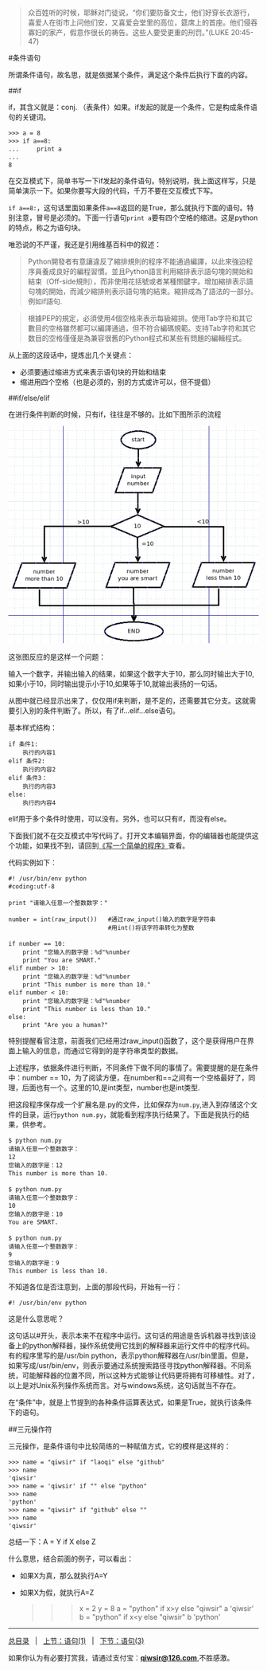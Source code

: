 >众百姓听的时候，耶稣对门徒说，“你们要防备文士，他们好穿长衣游行，喜爱人在街市上问他们安，又喜爱会堂里的高位，筵席上的首座。他们侵吞寡妇的家产，假意作很长的祷告。这些人要受更重的刑罚。”(LUKE 20:45-47)

#条件语句

所谓条件语句，故名思，就是依据某个条件，满足这个条件后执行下面的内容。

##if

if，其含义就是：conj. （表条件）如果。if发起的就是一个条件，它是构成条件语句的关键词。

    >>> a = 8
    >>> if a==8:
    ...     print a
    ... 
    8

在交互模式下，简单书写一下if发起的条件语句。特别说明，我上面这样写，只是简单演示一下。如果你要写大段的代码，千万不要在交互模式下写。

`if a==8:`，这句话里面如果条件`a==8`返回的是True，那么就执行下面的语句。特别注意，冒号是必须的。下面一行语句`print a`要有四个空格的缩进。这是python的特点，称之为语句块。

唯恐说的不严谨，我还是引用维基百科中的叙述：

>Python開發者有意讓違反了縮排規則的程序不能通過編譯，以此來強迫程序員養成良好的編程習慣。並且Python語言利用縮排表示語句塊的開始和結束（Off-side規則），而非使用花括號或者某種關鍵字。增加縮排表示語句塊的開始，而減少縮排則表示語句塊的結束。縮排成為了語法的一部分。例如if語句.

>根據PEP的規定，必須使用4個空格來表示每級縮排。使用Tab字符和其它數目的空格雖然都可以編譯通過，但不符合編碼規範。支持Tab字符和其它数目的空格僅僅是為兼容很舊的Python程式和某些有問題的編輯程式。

从上面的这段话中，提炼出几个关键点：

- 必须要通过缩进方式来表示语句块的开始和结束
- 缩进用四个空格（也是必须的，别的方式或许可以，但不提倡）

##if/else/elif

在进行条件判断的时候，只有if，往往是不够的。比如下图所示的流程

![](./1images/12201.png)

这张图反应的是这样一个问题：

输入一个数字，并输出输入的结果，如果这个数字大于10，那么同时输出大于10,如果小于10，同时输出提示小于10,如果等于10,就输出表扬的一句话。

从图中就已经显示出来了，仅仅用if来判断，是不足的，还需要其它分支。这就需要引入别的条件判断了。所以，有了if...elif...else语句。

基本样式结构：

    if 条件1:
        执行的内容1
    elif 条件2:
        执行的内容2
    elif 条件3：
        执行的内容3
    else:
        执行的内容4

elif用于多个条件时使用，可以没有。另外，也可以只有if，而没有else。

下面我们就不在交互模式中写代码了。打开文本编辑界面，你的编辑器也能提供这个功能，如果找不到，请回到[《写一个简单的程序》](./105.md)查看。

代码实例如下：
    
	#! /usr/bin/env python
	#coding:utf-8
	
	print "请输入任意一个整数数字："
	
	number = int(raw_input())   #通过raw_input()输入的数字是字符串
	                            #用int()将该字符串转化为整数
	
	if number == 10:
	    print "您输入的数字是：%d"%number
	    print "You are SMART."
	elif number > 10:
	    print "您输入的数字是：%d"%number
	    print "This number is more than 10."
	elif number < 10:
	    print "您输入的数字是：%d"%number
	    print "This number is less than 10."
	else:
	    print "Are you a human?"    
    
特别提醒看官注意，前面我们已经用过raw_input()函数了，这个是获得用户在界面上输入的信息，而通过它得到的是字符串类型的数据。

上述程序，依据条件进行判断，不同条件下做不同的事情了。需要提醒的是在条件中：number == 10，为了阅读方便，在number和==之间有一个空格最好了，同理，后面也有一个。这里的10,是int类型，number也是int类型.

把这段程序保存成一个扩展名是.py的文件，比如保存为`num.py`,进入到存储这个文件的目录，运行`python num.py`，就能看到程序执行结果了。下面是我执行的结果，供参考。

    $ python num.py
    请输入任意一个整数数字：
    12 
    您输入的数字是：12
    This number is more than 10.

    $ python num.py
    请输入任意一个整数数字：
    10
    您输入的数字是：10
    You are SMART.

    $ python num.py
    请输入任意一个整数数字：
    9
    您输入的数字是：9
    This number is less than 10.

不知道各位是否注意到，上面的那段代码，开始有一行：

	#! /usr/bin/env python

这是什么意思呢？

这句话以#开头，表示本来不在程序中运行。这句话的用途是告诉机器寻找到该设备上的python解释器，操作系统使用它找到的解释器来运行文件中的程序代码。有的程序里写的是/usr/bin python，表示python解释器在/usr/bin里面。但是，如果写成/usr/bin/env，则表示要通过系统搜索路径寻找python解释器。不同系统，可能解释器的位置不同，所以这种方式能够让代码更将拥有可移植性。对了，以上是对Unix系列操作系统而言。对与windows系统，这句话就当不存在。

在“条件”中，就是上节提到的各种条件运算表达式，如果是True，就执行该条件下的语句。

##三元操作符

三元操作，是条件语句中比较简练的一种赋值方式，它的模样是这样的：

    >>> name = "qiwsir" if "laoqi" else "github"
    >>> name
    'qiwsir'
    >>> name = 'qiwsir' if "" else "python"
    >>> name
    'python'
    >>> name = "qiwsir" if "github" else ""
    >>> name
    'qiwsir'

总结一下：A = Y if X else Z

什么意思，结合前面的例子，可以看出：

- 如果X为真，那么就执行A=Y
- 如果X为假，就执行A=Z

    >>> x = 2
    >>> y = 8
    >>> a = "python" if x>y else "qiwsir"
    >>> a
    'qiwsir'
    >>> b = "python" if x<y else "qiwsir"
    >>> b
    'python'

------

[总目录](./index.md)&nbsp;&nbsp;&nbsp;|&nbsp;&nbsp;&nbsp;[上节：语句(1)](./121.md)&nbsp;&nbsp;&nbsp;|&nbsp;&nbsp;&nbsp;[下节：语句(3)](./123.md)

如果你认为有必要打赏我，请通过支付宝：**qiwsir@126.com**,不胜感激。